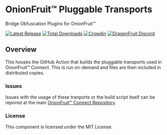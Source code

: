 # OnionFruit™ Pluggable Transports
Bridge Obfuscation Plugins for OnionFruit™

[![Latest Release](https://img.shields.io/github/v/release/dragonfruitnetwork/OnionFruit)](https://github.com/dragonfruitnetwork/OnionFruit/releases)
[![Total Downloads](https://img.shields.io/github/downloads/dragonfruitnetwork/OnionFruit/total)](https://github.com/dragonfruitnetwork/OnionFruit/releases)
[![Crowdin](https://badges.crowdin.net/onionfruit/localized.svg)](https://crowdin.com/project/onionfruit)
[![DragonFruit Discord](https://img.shields.io/discord/482528405292843018?label=Discord&style=popout)](https://discord.gg/VA26u5Z)

## Overview
This houses the GitHub Action that builds the pluggable transports used in OnionFruit™ Connect. This is run on-demand and files are then included in distributed copies.

### Issues
Issues with the usage of these tranports or the build script itself can be repored at the main [OnionFruit™ Connect Repository](https://github.com/dragonfruitnetwork/onionfruit).

### License
This component is licensed under the MIT License.
